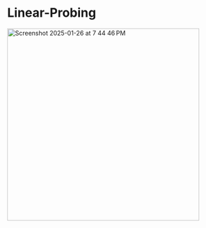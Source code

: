 # Linear-Probing

<img width="441" alt="Screenshot 2025-01-26 at 7 44 46 PM" src="https://github.com/user-attachments/assets/c0f01ecb-2d83-47e1-bdf3-c2300f9c4d5c" />

